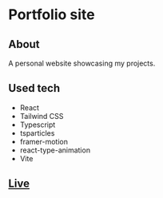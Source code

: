 # Portfolio site

## About

A personal website showcasing my projects.

## Used tech

- React
- Tailwind CSS
- Typescript
- tsparticles
- framer-motion
- react-type-animation
- Vite

## [Live](https://elias-de-bock.netlify.app)
